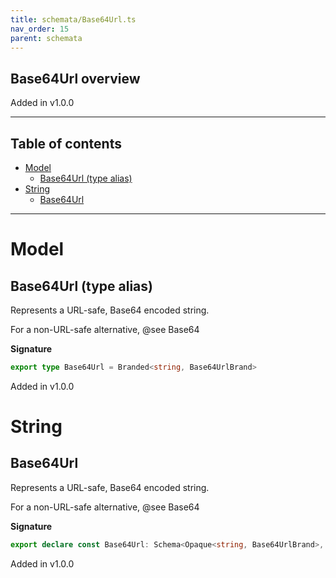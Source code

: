 ```yaml
---
title: schemata/Base64Url.ts
nav_order: 15
parent: schemata
---
```


## Base64Url overview

Added in v1.0.0

---

<h2 class="text-delta">Table of contents</h2>

- [Model](#model)
  - [Base64Url (type alias)](#base64url-type-alias)
- [String](#string)
  - [Base64Url](#base64url)

---

# Model

## Base64Url (type alias)

Represents a URL-safe, Base64 encoded string.

For a non-URL-safe alternative, @see Base64

**Signature**

```ts
export type Base64Url = Branded<string, Base64UrlBrand>
```

Added in v1.0.0

# String

## Base64Url

Represents a URL-safe, Base64 encoded string.

For a non-URL-safe alternative, @see Base64

**Signature**

```ts
export declare const Base64Url: Schema<Opaque<string, Base64UrlBrand>, Opaque<string, Base64UrlBrand>>
```

Added in v1.0.0
